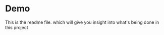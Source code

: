 # Demo

This is the readme file. which will give you insight into what's being done in this project
